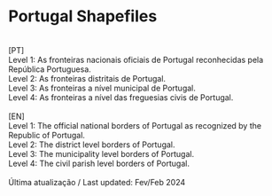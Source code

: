 # Portugal Shapefiles
 <br />
[PT] <br />
Level 1: As fronteiras nacionais oficiais de Portugal reconhecidas pela República Portuguesa. <br />
Level 2: As fronteiras distritais de Portugal. <br />
Level 3: As fronteiras a nível municipal de Portugal. <br />
Level 4: As fronteiras a nível das freguesias civis de Portugal.
<br /> <br />
[EN] <br />
Level 1: The official national borders of Portugal as recognized by the Republic of Portugal. <br />
Level 2: The district level borders of Portugal. <br />
Level 3: The municipality level borders of Portugal. <br />
Level 4: The civil parish level borders of Portugal.
<br /> <br />
Última atualização / Last updated: Fev/Feb 2024
